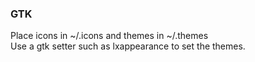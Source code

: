 <h3>GTK</h3>
Place icons in ~/.icons and themes in ~/.themes<br>
Use a gtk setter such as lxappearance to set the themes.
